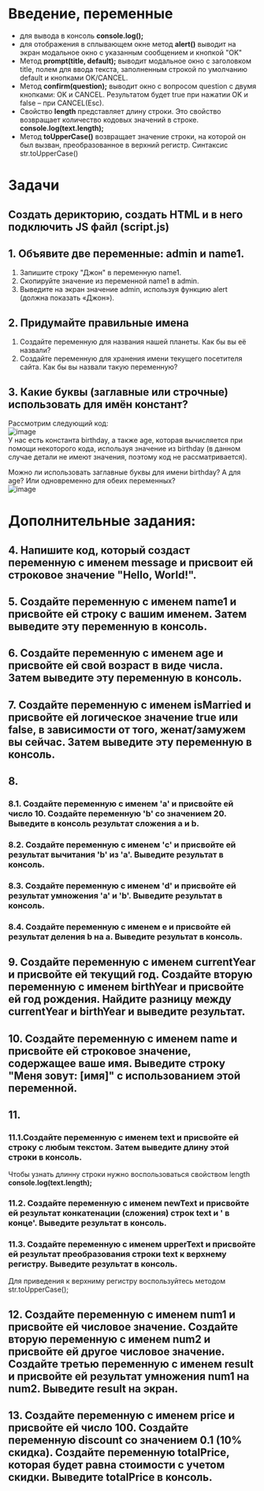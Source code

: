 
# Введение, переменные  

-  для вывода в консоль **console.log();**  
-  для отображения в сплывающем окне метод **alert()** выводит на экран модальное окно с указанным сообщением и кнопкой "OK"  
-  Метод **prompt(title, default);** выводит модальное окно с заголовком title, полем для ввода текста, заполненным строкой по умолчанию default и кнопками OK/CANCEL. 
-  Метод **confirm(question);** выводит окно с вопросом question с двумя кнопками: OK и CANCEL. Результатом будет true при нажатии OK и false – при CANCEL(Esc).  
-  Свойство **length** представляет длину строки. Это свойство возвращает количество кодовых значений в строке.  **console.log(text.length);**  
-  Метод **toUpperCase()** возвращает значение строки, на которой он был вызван, преобразованное в верхний регистр. Синтаксис str.toUpperCase()  

# Задачи  

## Создать дерикторию, создать HTML и в него подключить JS файл (script.js)
## 1. Объявите две переменные: admin и name1.  
1. Запишите строку "Джон" в переменную name1.  
2. Скопируйте значение из переменной name1 в admin.  
3. Выведите на экран значение admin, используя функцию alert (должна показать «Джон»).  

## 2. Придумайте правильные имена  
1. Создайте переменную для названия нашей планеты. Как бы вы её назвали?  
2. Создайте переменную для хранения имени текущего посетителя сайта. Как бы вы назвали такую переменную?  

## 3. Какие буквы (заглавные или строчные) использовать для имён констант?  
Рассмотрим следующий код:  
![image](https://user-images.githubusercontent.com/113675674/196187104-c2a6bf40-c8ec-4fb0-9ec6-5417314f49bf.png)  
У нас есть константа birthday, а также age, которая вычисляется при помощи некоторого кода, используя значение из birthday (в данном случае детали не имеют значения, поэтому код не рассматривается).  

Можно ли использовать заглавные буквы для имени birthday? А для age? Или одновременно для обеих переменных?  
![image](https://user-images.githubusercontent.com/113675674/196187200-ecdfd95c-2162-4357-bd2f-4f6ea7aaf618.png)

# Дополнительные задания:  
## 4.  Напишите код, который создаст переменную с именем message и присвоит ей строковое значение "Hello, World!".  

## 5.  Создайте переменную с именем name1 и присвойте ей строку с вашим именем. Затем выведите эту переменную в консоль.  

## 6.  Создайте переменную с именем age и присвойте ей свой возраст в виде числа. Затем выведите эту переменную в консоль.  

## 7. Создайте переменную с именем isMarried и присвойте ей логическое значение true или false, в зависимости от того, женат/замужем вы сейчас. Затем выведите эту переменную в консоль.  

## 8.  
### 8.1. Создайте переменную с именем 'a' и присвойте ей число 10. Создайте переменную 'b' со значением 20. Выведите в консоль результат сложения a и b. 
### 8.2. Создайте переменную с именем 'c' и присвойте ей результат вычитания 'b' из 'a'. Выведите результат в консоль.  
### 8.3. Создайте переменную с именем 'd' и присвойте ей результат умножения 'a' и 'b'. Выведите результат в консоль.  
### 8.4. Создайте переменную с именем e и присвойте ей результат деления b на a. Выведите результат в консоль.   

## 9. Создайте переменную с именем currentYear и присвойте ей текущий год. Создайте вторую переменную с именем birthYear и присвойте ей год рождения. Найдите разницу между currentYear и birthYear и выведите результат. 

## 10. Создайте переменную с именем name и присвойте ей строковое значение, содержащее ваше имя. Выведите строку "Меня зовут: [имя]" с использованием этой переменной.  
## 11.
### 11.1.Создайте переменную с именем text и присвойте ей строку с любым текстом. Затем выведите длину этой строки в консоль.  
Чтобы узнать длинну строки нужно воспользоваться свойством length **console.log(text.length);**  
### 11.2. Создайте переменную с именем newText и присвойте ей результат конкатенации (сложения) строк text и ' в конце'. Выведите результат в консоль.  
### 11.3. Создайте переменную с именем upperText и присвойте ей результат преобразования строки text к верхнему регистру. Выведите результат в консоль.  
Для приведения к верхниму регистру воспользуйтесь методом str.toUpperCase();  

## 12.   Создайте переменную с именем num1 и присвойте ей числовое значение. Создайте вторую переменную с именем num2 и присвойте ей другое числовое значение. Создайте третью переменную с именем result и присвойте ей результат умножения num1 на num2. Выведите result на экран.  

## 13. Создайте переменную с именем price и присвойте ей число 100. Создайте переменную discount со значением 0.1 (10% скидка). Создайте переменную totalPrice, которая будет равна стоимости с учетом скидки. Выведите totalPrice в консоль.  

